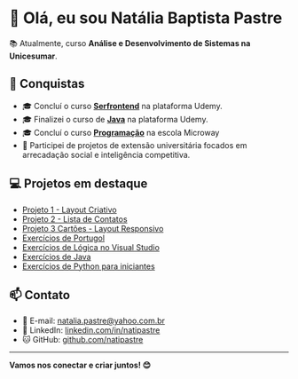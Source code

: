 # 👋 Olá, eu sou Natália Baptista Pastre

📚 Atualmente, curso **Análise e Desenvolvimento de Sistemas na Unicesumar**.

## 🎉 Conquistas

- 🎓 Concluí o curso [**Serfrontend**](https://www.udemy.com/course/serfrontend-html-css-js/) na plataforma Udemy.  
- 🎓 Finalizei o curso de [**Java**](https://www.udemy.com/) na plataforma Udemy.  
- 🎓 Concluí o curso [**Programação**](https://www.microway.com.br/) na escola Microway
- 🏅 Participei de projetos de extensão universitária focados em arrecadação social e inteligência competitiva.

## 💻 Projetos em destaque

- [Projeto 1 - Layout Criativo](https://github.com/natipastre/Projeto1--LayoutCriativo)  
- [Projeto 2 - Lista de Contatos](https://github.com/natipastre/Projeto-2---Lista-de-Contatos)  
- [Projeto 3 Cartões - Layout Responsivo](https://natipastre.github.io/Projeto-3-Cards---Layout-Responsivo/)  
- [Exercícios de Portugol](https://github.com/natipastre/Exerc-cios-de-Portugol)  
- [Exercícios de Lógica no Visual Studio](https://github.com/natipastre/Exerc-cio-L-gica-de-Programa-o)  
- [Exercícios de Java](https://github.com/natipastre/Exerc-cios-de-Java)  
- [Exercícios de Python para iniciantes](https://github.com/natipastre/Exerc-cios-iniciantes-de-Python-)  

## 📫 Contato

- 📧 E-mail: [natalia.pastre@yahoo.com.br](mailto:natalia.pastre@yahoo.com.br)  
- 💼 LinkedIn: [linkedin.com/in/natipastre](https://www.linkedin.com/in/natipastre)  
- 🐱 GitHub: [github.com/natipastre](https://github.com/natipastre)  

---

**Vamos nos conectar e criar juntos! 😊**



